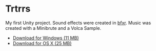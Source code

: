 # Trtrrs

My first Unity project. Sound effects were created in [bfxr](http://www.bfxr.net/). Music was created with a Minibrute and a Volca Sample.

* [Download for Windows (11 MB)](http://nickhollon.com/Trtrrs.zip)
* [Download for OS X (25 MB)](http://nickhollon.com/Trtrrs.app.zip)
